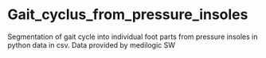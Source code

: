 # Gait_cyclus_from_pressure_insoles
Segmentation of gait cycle into individual foot parts from pressure insoles in python data in csv. Data provided by medilogic SW 

